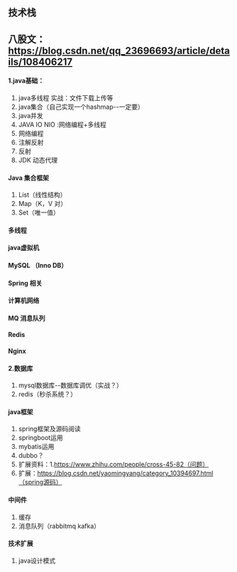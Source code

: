 ## 技术栈 ##

## 八股文：https://blog.csdn.net/qq_23696693/article/details/108406217 ##

#### 1.java基础： ####
	
1. java多线程
	实战：文件下载上传等
2. java集合（自己实现一个hashmap--一定要）
3. java并发
4. JAVA IO NIO :网络编程+多线程
5. 网络编程
6. 注解反射
7. 反射
8. JDK 动态代理

#### Java 集合框架 ####
1. List（线性结构）
2. Map（K，V 对）
3. Set（唯一值）

#### 多线程 ####


#### java虚拟机 ####

#### MySQL （Inno DB） ####

#### Spring 相关 ####

#### 计算机网络 ####

#### MQ 消息队列 ####

#### Redis ####

#### Nginx ####

#### 2.数据库 ####

1. mysql数据库--数据库调优（实战？）
2. redis（秒杀系统？）


#### java框架 ####

1. spring框架及源码阅读
2. springboot运用
3. mybatis运用
4. dubbo？
5. 扩展资料：1.https://www.zhihu.com/people/cross-45-82（问题）
6. 扩展：https://blog.csdn.net/yaomingyang/category_10394697.html（spring源码）

#### 中间件 ####
1. 缓存
2. 消息队列（rabbitmq kafka）

#### 技术扩展 ####
1. java设计模式

